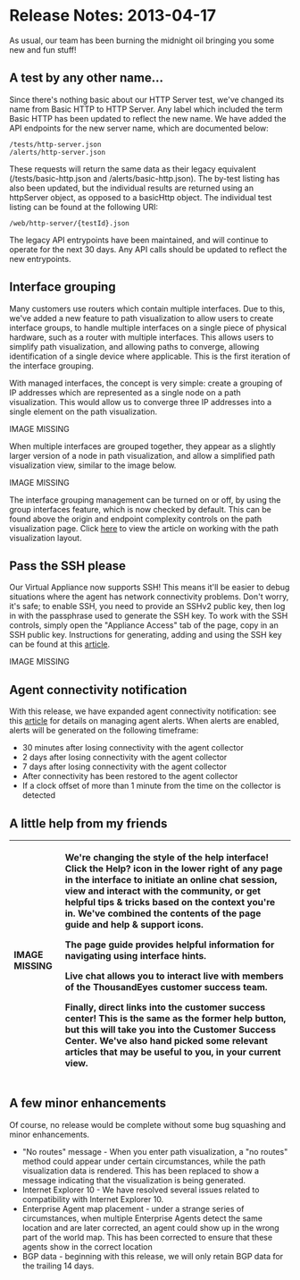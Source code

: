 # Release Notes: 2013-04-17

As usual, our team has been burning the midnight oil bringing you some new and fun stuff!

## A test by any other name...

Since there's nothing basic about our HTTP Server test, we've changed its name from Basic HTTP to HTTP Server. Any label which included the term Basic HTTP has been updated to reflect the new name. We have added the API endpoints for the new server name, which are documented below:

```text
/tests/http-server.json
/alerts/http-server.json
```

These requests will return the same data as their legacy equivalent \(/tests/basic-http.json and /alerts/basic-http.json\). The by-test listing has also been updated, but the individual results are returned using an httpServer object, as opposed to a basicHttp object. The individual test listing can be found at the following URI:

```text
/web/http-server/{testId}.json
```

The legacy API entrypoints have been maintained, and will continue to operate for the next 30 days. Any API calls should be updated to reflect the new entrypoints.

## Interface grouping

Many customers use routers which contain multiple interfaces. Due to this, we've added a new feature to path visualization to allow users to create interface groups, to handle multiple interfaces on a single piece of physical hardware, such as a router with multiple interfaces. This allows users to simplify path visualization, and allowing paths to converge, allowing identification of a single device where applicable. This is the first iteration of the interface grouping.

With managed interfaces, the concept is very simple: create a grouping of IP addresses which are represented as a single node on a path visualization. This would allow us to converge three IP addresses into a single element on the path visualization.

IMAGE MISSING

When multiple interfaces are grouped together, they appear as a slightly larger version of a node in path visualization, and allow a simplified path visualization view, similar to the image below.

IMAGE MISSING

The interface grouping management can be turned on or off, by using the group interfaces feature, which is now checked by default. This can be found above the origin and endpoint complexity controls on the path visualization page. Click [here](https://success.thousandeyes.com/ViewArticle?articleIdParam=kA0E0000000CmmiKAC) to view the article on working with the path visualization layout.

## Pass the SSH please

Our Virtual Appliance now supports SSH! This means it'll be easier to debug situations where the agent has network connectivity problems. Don't worry, it's safe; to enable SSH, you need to provide an SSHv2 public key, then log in with the passphrase used to generate the SSH key. To work with the SSH controls, simply open the "Appliance Access" tab of the page, copy in an SSH public key. Instructions for generating, adding and using the SSH key can be found at this [article](https://success.thousandeyes.com/ViewArticle?articleIdParam=kA0E0000000CmnrKAC).

IMAGE MISSING

## Agent connectivity notification

With this release, we have expanded agent connectivity notification: see this [article](https://success.thousandeyes.com/ViewArticle?articleIdParam=kA0E0000000Cml2KAC) for details on managing agent alerts. When alerts are enabled, alerts will be generated on the following timeframe:

* 30 minutes after losing connectivity with the agent collector
* 2 days after losing connectivity with the agent collector
* 7 days after losing connectivity with the agent collector
* After connectivity has been restored to the agent collector
* If a clock offset of more than 1 minute from the time on the collector is detected

## A little help from my friends

<table>
  <thead>
    <tr>
      <th style="text-align:left">IMAGE MISSING</th>
      <th style="text-align:left">
        <p>We&apos;re changing the style of the help interface! Click the Help? icon
          in the lower right of any page in the interface to initiate an online chat
          session, view and interact with the community, or get helpful tips &amp;
          tricks based on the context you&apos;re in. We&apos;ve combined the contents
          of the page guide and help &amp; support icons.</p>
        <p>The page guide provides helpful information for navigating using interface
          hints.</p>
        <p>Live chat allows you to interact live with members of the ThousandEyes
          customer success team.</p>
        <p>Finally, direct links into the customer success center! This is the same
          as the former help button, but this will take you into the Customer Success
          Center. We&apos;ve also hand picked some relevant articles that may be
          useful to you, in your current view.</p>
      </th>
    </tr>
  </thead>
  <tbody></tbody>
</table>

## A few minor enhancements

Of course, no release would be complete without some bug squashing and minor enhancements.

* "No routes" message - When you enter path visualization, a "no routes" method could appear under certain circumstances, while the path visualization data is rendered.  This has been replaced to show a message indicating that the visualization is being generated.
* Internet Explorer 10 - We have resolved several issues related to compatibility with Internet Explorer 10.
* Enterprise Agent map placement - under a strange series of circumstances, when multiple Enterprise Agents detect the same location and are later corrected, an agent could show up in the wrong part of the world map.  This has been corrected to ensure that these agents show in the correct location
* BGP data - beginning with this release, we will only retain BGP data for the trailing 14 days.

